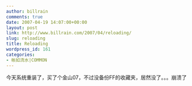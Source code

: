 ```yaml
---
author: billrain
comments: true
date: 2007-04-19 14:07:00+00:00
layout: post
link: http://www.billrain.com/2007/04/reloading/
slug: reloading
title: Reloading
wordpress_id: 161
categories:
- 帐如流水|COMMON
---
```


今天系统重装了，买了个金山07，不过没备份FF的收藏夹，居然没了。。。崩溃了  

